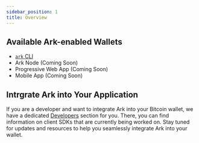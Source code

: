 ```yaml
---
sidebar_position: 1
title: Overview
---
```


## Available Ark-enabled Wallets

- [`ark` CLI](./cli.md)
- Ark Node (Coming Soon)
- Progressive Web App (Coming Soon)
- Mobile App (Coming Soon)

## Intrgrate Ark into Your Application

If you are a developer and want to integrate Ark into your Bitcoin wallet, we have a dedicated [Developers](../developers/get-started.md) section for you. There, you can find information on client SDKs that are currently being worked on. Stay tuned for updates and resources to help you seamlessly integrate Ark into your wallet.
